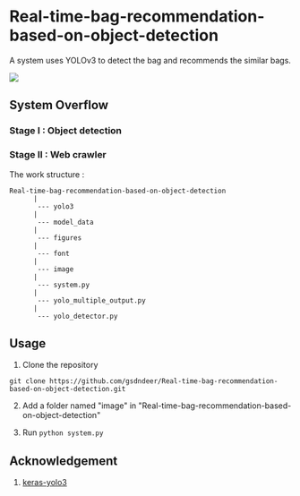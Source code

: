 # Real-time-bag-recommendation-based-on-object-detection
A system uses YOLOv3 to detect the bag and recommends the similar bags.

<img src="https://github.com/gsdndeer/Real-time-bag-recommendation-based-on-object-detection/blob/master/figures/demo.gif">

## System Overflow

### Stage I : Object detection

### Stage II : Web crawler


The work structure :
```
Real-time-bag-recommendation-based-on-object-detection
      |
       --- yolo3
      |
       --- model_data
      |
       --- figures
      |
       --- font
      |
       --- image
      |
       --- system.py
      |
       --- yolo_multiple_output.py
      |
       --- yolo_detector.py
```
## Usage

1. Clone the repository
```
git clone https://github.com/gsdndeer/Real-time-bag-recommendation-based-on-object-detection.git
```

2. Add a folder named "image" in "Real-time-bag-recommendation-based-on-object-detection"

3. Run ```python system.py```


## Acknowledgement

1. [keras-yolo3](https://github.com/qqwweee/keras-yolo3)
